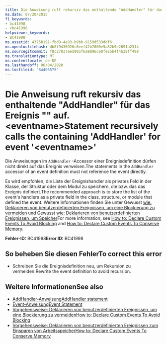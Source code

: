 ```yaml
---
title: Die Anweisung ruft rekursiv das enthaltende "AddHandler" für das Ereignis "" auf. <eventname>
ms.date: 07/20/2015
f1_keywords:
- bc41998
- vbc41998
helpviewer_keywords:
- BC41998
ms.assetid: 4375b191-fbd9-4e93-b9bb-9159d533ddf6
ms.openlocfilehash: db8f9436926c6eef42b7600e5a82b9e2691a2314
ms.sourcegitcommit: f8c270376ed905f6a8896ce0fe25b4f4b38ff498
ms.translationtype: MT
ms.contentlocale: de-DE
ms.lasthandoff: 06/04/2020
ms.locfileid: "84403575"
---
```

# <a name="statement-recursively-calls-the-containing-addhandler-for-event-eventname"></a><span data-ttu-id="47239-102">Die Anweisung ruft rekursiv das enthaltende "AddHandler" für das Ereignis "" auf. \<eventname></span><span class="sxs-lookup"><span data-stu-id="47239-102">Statement recursively calls the containing 'AddHandler' for event '\<eventname>'</span></span>
<span data-ttu-id="47239-103">Die Anweisungen im `AddHandler` -Accessor einer Ereignisdefinition dürfen nicht direkt auf das Ereignis verweisen.</span><span class="sxs-lookup"><span data-stu-id="47239-103">The statements in the `AddHandler` accessor of an event definition must not reference the event directly.</span></span>  
  
 <span data-ttu-id="47239-104">Es wird empfohlen, die Liste der Ereignishandler als privates Feld in der Klasse, der Struktur oder dem Modul zu speichern, die bzw. das das Ereignis definiert.</span><span class="sxs-lookup"><span data-stu-id="47239-104">The recommended approach is to store the list of the event's handlers as a private field in the class, structure, or module that defined the event.</span></span> <span data-ttu-id="47239-105">Weitere Informationen finden Sie unter Gewusst [wie: Deklarieren von benutzerdefinierten Ereignissen, um eine Blockierung zu vermeiden](../programming-guide/language-features/events/how-to-declare-custom-events-to-avoid-blocking.md) und Gewusst [wie: Deklarieren von benutzerdefinierten Ereignissen, um Speicher](../programming-guide/language-features/events/how-to-declare-custom-events-to-conserve-memory.md)</span><span class="sxs-lookup"><span data-stu-id="47239-105">For more information, see [How to: Declare Custom Events To Avoid Blocking](../programming-guide/language-features/events/how-to-declare-custom-events-to-avoid-blocking.md) and [How to: Declare Custom Events To Conserve Memory](../programming-guide/language-features/events/how-to-declare-custom-events-to-conserve-memory.md).</span></span>  
  
 <span data-ttu-id="47239-106">**Fehler-ID:** BC41998</span><span class="sxs-lookup"><span data-stu-id="47239-106">**Error ID:** BC41998</span></span>  
  
## <a name="to-correct-this-error"></a><span data-ttu-id="47239-107">So beheben Sie diesen Fehler</span><span class="sxs-lookup"><span data-stu-id="47239-107">To correct this error</span></span>  
  
- <span data-ttu-id="47239-108">Schreiben Sie die Ereignisdefinition neu, um Rekursion zu vermeiden.</span><span class="sxs-lookup"><span data-stu-id="47239-108">Rewrite the event definition to avoid recursion.</span></span>  
  
## <a name="see-also"></a><span data-ttu-id="47239-109">Weitere Informationen</span><span class="sxs-lookup"><span data-stu-id="47239-109">See also</span></span>

- [<span data-ttu-id="47239-110">AddHandler-Anweisung</span><span class="sxs-lookup"><span data-stu-id="47239-110">AddHandler statement</span></span>](../language-reference/statements/addhandler-statement.md)
- [<span data-ttu-id="47239-111">Event-Anweisung</span><span class="sxs-lookup"><span data-stu-id="47239-111">Event Statement</span></span>](../language-reference/statements/event-statement.md)
- [<span data-ttu-id="47239-112">Vorgehensweise: Deklarieren von benutzerdefinierten Ereignissen, um eine Blockierung zu vermeiden</span><span class="sxs-lookup"><span data-stu-id="47239-112">How to: Declare Custom Events To Avoid Blocking</span></span>](../programming-guide/language-features/events/how-to-declare-custom-events-to-avoid-blocking.md)
- [<span data-ttu-id="47239-113">Vorgehensweise: Deklarieren von benutzerdefinierten Ereignissen zum Einsparen von Arbeitsspeicher</span><span class="sxs-lookup"><span data-stu-id="47239-113">How to: Declare Custom Events To Conserve Memory</span></span>](../programming-guide/language-features/events/how-to-declare-custom-events-to-conserve-memory.md)
